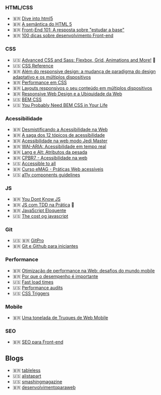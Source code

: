 ### HTML/CSS

- 🇧🇷 [Dive into html5](https://diveintohtml5.com.br/)
- 🇧🇷 [A semântica do HTML 5](https://www.eventials.com/locaweb/diego-eis-a-semantica-do-html-5/)
- 🇧🇷 [Front-End 101: A resposta sobre "estudar a base"](https://www.youtube.com/watch?v=Lw9Uu_35lco&amp;feature=youtu.be)
- 🇧🇷 [100 dicas sobre desenvolvimento Front-end](https://medium.com/@felipefialho/100-dicas-sobre-desenvolvimento-front-end-2079dcc752a7)

### CSS
- 🇺🇸 [Advanced CSS and Sass: Flexbox, Grid, Animations and More!](https://www.udemy.com/course/advanced-css-and-sass/) 💸
- 🇺🇸 [CSS Reference](https://cssreference.io/)
- 🇧🇷 [Além do responsive design: a mudança de paradigma do design adaptativo e os múltiplos dispositivos](https://www.youtube.com/watch?v=bJdFqCnxmVY)
- 🇧🇷 [Performance em CSS](https://www.youtube.com/watch?v=m1iV2C44Duc)
- 🇧🇷 [Layouts responsivos o seu conteúdo em múltiplos dispositivos](https://www.youtube.com/watch?v=ty7zj37gaBI)
- 🇧🇷 [Responsive Web Design e a Ubiquidade da Web ](https://www.youtube.com/watch?v=9PQgEl8dOAY)
- 🇺🇸 [BEM CSS](http://getbem.com/introduction/)
- 🇺🇸 [You Probably Need BEM CSS in Your Life](https://www.youtube.com/watch?v=er1JEDuPbZQ)

### Acessibilidade
- 🇧🇷 [Desmistificando a Acessibilidade na Web](https://www.youtube.com/watch?v=hna7hbg98z4)
- 🇧🇷 [A saga dos 12 tópicos de acessibilidade](https://www.youtube.com/watch?v=RFg6XP6oluE)
- 🇧🇷 [Acessibilidade na web modo Jedi Master](https://www.youtube.com/watch?v=MMLQioPwbik)
- 🇧🇷 [WAI-ARIA: Acessibilidade em tempo real](https://www.youtube.com/watch?v=l_NBdzqYm44)
- 🇧🇷 [Lang e Alt: Atributos da pesada](https://www.youtube.com/watch?v=5FJJuEVt5sA)
- 🇧🇷 [CPBR7 - Acessibilidade na web](https://www.youtube.com/watch?v=j8MZ0JAXDn4) 
- 🇺🇸 [Accessible to all](https://web.dev/accessible/) 
- 🇧🇷 [Curso eMAG - Práticas Web acessíveis](http://emag.governoeletronico.gov.br/cursoconteudista/desenvolvimento-web/recomendacoes-de-acessibilidade-wcag2.html)
- 🇺🇸 [a11y components guidelines](https://a11y-guidelines.orange.com/web_EN/exemples.html)

### JS
- 🇧🇷 [You Dont Know JS](https://github.com/cezaraugusto/You-Dont-Know-JS)
- 🇧🇷 [JS com TDD na Prática](https://www.udemy.com/course/js-com-tdd-na-pratica/) 💸
- 🇧🇷 [JavaScript Eloquente](https://github.com/braziljs/eloquente-javascript)
- 🇺🇸 [The cost og javascript](https://medium.com/@addyosmani/the-cost-of-javascript-in-2018-7d8950fbb5d4)

### Git
- 🇺🇸 🇧🇷 [GitPro](https://git-scm.com/book/pt-br/v2)
- 🇧🇷 [Git e Github para iniciantes](https://www.udemy.com/course/git-e-github-para-iniciantes/)

### Performance

- 🇧🇷 [Otimização de performance na Web: desafios do mundo mobile](https://www.infoq.com/br/presentations/otimizacao-performance-web/)
- 🇧🇷 [Por que o desempenho é importante](https://developers.google.com/web/fundamentals/performance/why-performance-matters)
- 🇺🇸 [Fast load times](https://web.dev/fast/) 
- 🇺🇸 [Performance audits](https://web.dev/lighthouse-performance/)
- 🇺🇸 [CSS Triggers](https://csstriggers.com/)

### Mobile

- 🇧🇷 [Uma tonelada de Truques de Web Mobile](https://www.youtube.com/watch?v=aH9eVa2cTcM)

### SEO

- 🇧🇷 [SEO para Front-end](https://www.youtube.com/watch?v=gauN7UL2d2Y)

## Blogs

- 🇧🇷 [tableless](https://tableless.com.br/)
- 🇺🇸 [alistapart](https://alistapart.com/)
- 🇺🇸 [smashingmagazine](https://www.smashingmagazine.com/)
- 🇧🇷 [desenvolvimentoparaweb](https://desenvolvimentoparaweb.com/)
